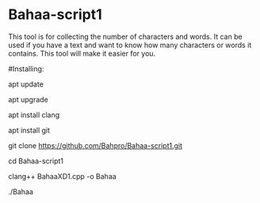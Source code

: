 # Bahaa-script1

This tool is for collecting the number of 
characters and words. It can be used if you have a text and 
want to know how many characters or words it contains. 
This tool will make it easier for you. 

#Installing:

apt update

apt upgrade

apt install clang

apt install git

git clone https://github.com/Bahpro/Bahaa-script1.git

cd Bahaa-script1

clang++ BahaaXD1.cpp -o Bahaa

./Bahaa
